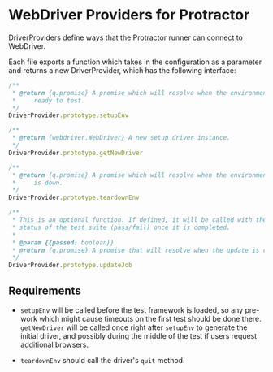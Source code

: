 WebDriver Providers for Protractor
==================================

DriverProviders define ways that the Protractor runner can connect to
WebDriver.

Each file exports a function which takes in the configuration as a parameter and returns a new DriverProvider, which has the following interface:

```js
/**
 * @return {q.promise} A promise which will resolve when the environment is
 *     ready to test.
 */
DriverProvider.prototype.setupEnv

/**
 * @return {webdriver.WebDriver} A new setup driver instance.
 */
DriverProvider.prototype.getNewDriver

/**
 * @return {q.promise} A promise which will resolve when the environment
 *     is down.
 */
DriverProvider.prototype.teardownEnv

/**
 * This is an optional function. If defined, it will be called with the final
 * status of the test suite (pass/fail) once it is completed.
 *
 * @param {{passed: boolean}}
 * @return {q.promise} A promise that will resolve when the update is complete.
 */
DriverProvider.prototype.updateJob
```

Requirements
------------

 - `setupEnv` will be called before the test framework is loaded, so any
 pre-work which might cause timeouts on the first test should be done there. 
 `getNewDriver` will be called once right after `setupEnv` to generate the
 initial driver, and possibly during the middle of the test if users request
 additional browsers.

 - `teardownEnv` should call the driver's `quit` method.
